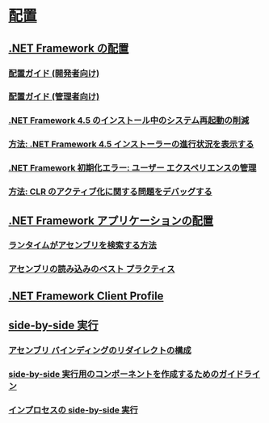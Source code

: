 # [配置](index.md)
## [.NET Framework の配置](deploying-the-net-framework.md)
### [配置ガイド (開発者向け)](deployment-guide-for-developers.md)
### [配置ガイド (管理者向け)](guide-for-administrators.md)
### [.NET Framework 4.5 のインストール中のシステム再起動の削減](reducing-system-restarts.md)
### [方法: .NET Framework 4.5 インストーラーの進行状況を表示する](how-to-get-progress-from-the-dotnet-installer.md)
### [.NET Framework 初期化エラー: ユーザー エクスペリエンスの管理](initialization-errors-managing-the-user-experience.md)
### [方法: CLR のアクティブ化に関する問題をデバッグする](how-to-debug-clr-activation-issues.md)
## [.NET Framework アプリケーションの配置](net-framework-applications.md)
### [ランタイムがアセンブリを検索する方法](how-the-runtime-locates-assemblies.md)
### [アセンブリの読み込みのベスト プラクティス](best-practices-for-assembly-loading.md)
## [.NET Framework Client Profile](client-profile.md)
## [side-by-side 実行](side-by-side-execution.md)
### [アセンブリ バインディングのリダイレクトの構成](configuring-assembly-binding-redirection.md)
### [side-by-side 実行用のコンポーネントを作成するためのガイドライン](guidelines-for-creating-components-for-side-by-side-execution.md)
### [インプロセスの side-by-side 実行](in-process-side-by-side-execution.md)
